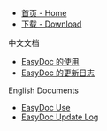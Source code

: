 <!--
1、菜单生成。
2、菜单生成文件里所有采用Markdown语法的无序列表简单形式的链接都会被EasyDoc工具扫描、过滤、生成。
-->

- [首页 - Home](index.md)
- [下载 - Download](https://github.com/wuyumin/easydoc/releases)

中文文档

- [EasyDoc 的使用](zh-CN.md)
- [EasyDoc 的更新日志](zh-CN-log.md)

English Documents

- [EasyDoc Use](en.md)
- [EasyDoc Update Log](en-log.md)
